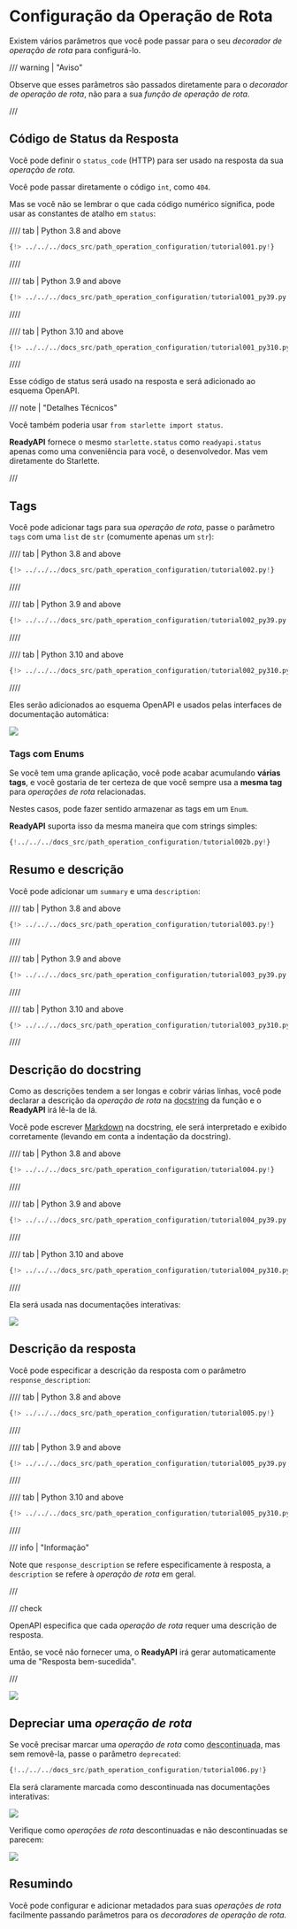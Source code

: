 # Configuração da Operação de Rota

Existem vários parâmetros que você pode passar para o seu *decorador de operação de rota* para configurá-lo.

/// warning | "Aviso"

Observe que esses parâmetros são passados diretamente para o *decorador de operação de rota*, não para a sua *função de operação de rota*.

///

## Código de Status da Resposta

Você pode definir o `status_code` (HTTP) para ser usado na resposta da sua *operação de rota*.

Você pode passar diretamente o código `int`, como `404`.

Mas se você não se lembrar o que cada código numérico significa, pode usar as constantes de atalho em `status`:

//// tab | Python 3.8 and above

```Python hl_lines="3  17"
{!> ../../../docs_src/path_operation_configuration/tutorial001.py!}
```

////

//// tab | Python 3.9 and above

```Python hl_lines="3  17"
{!> ../../../docs_src/path_operation_configuration/tutorial001_py39.py!}
```

////

//// tab | Python 3.10 and above

```Python hl_lines="1  15"
{!> ../../../docs_src/path_operation_configuration/tutorial001_py310.py!}
```

////

Esse código de status será usado na resposta e será adicionado ao esquema OpenAPI.

/// note | "Detalhes Técnicos"

Você também poderia usar `from starlette import status`.

**ReadyAPI** fornece o mesmo `starlette.status` como `readyapi.status` apenas como uma conveniência para você, o desenvolvedor. Mas vem diretamente do Starlette.

///

## Tags

Você pode adicionar tags para sua *operação de rota*, passe o parâmetro `tags` com uma `list` de `str` (comumente apenas um `str`):

//// tab | Python 3.8 and above

```Python hl_lines="17  22  27"
{!> ../../../docs_src/path_operation_configuration/tutorial002.py!}
```

////

//// tab | Python 3.9 and above

```Python hl_lines="17  22  27"
{!> ../../../docs_src/path_operation_configuration/tutorial002_py39.py!}
```

////

//// tab | Python 3.10 and above

```Python hl_lines="15  20  25"
{!> ../../../docs_src/path_operation_configuration/tutorial002_py310.py!}
```

////

Eles serão adicionados ao esquema OpenAPI e usados pelas interfaces de documentação automática:

<img src="/img/tutorial/path-operation-configuration/image01.png">

### Tags com Enums

Se você tem uma grande aplicação, você pode acabar acumulando **várias tags**, e você gostaria de ter certeza de que você sempre usa a **mesma tag** para *operações de rota* relacionadas.

Nestes casos, pode fazer sentido armazenar as tags em um `Enum`.

**ReadyAPI** suporta isso da mesma maneira que com strings simples:

```Python hl_lines="1  8-10  13  18"
{!../../../docs_src/path_operation_configuration/tutorial002b.py!}
```

## Resumo e descrição

Você pode adicionar um `summary` e uma `description`:

//// tab | Python 3.8 and above

```Python hl_lines="20-21"
{!> ../../../docs_src/path_operation_configuration/tutorial003.py!}
```

////

//// tab | Python 3.9 and above

```Python hl_lines="20-21"
{!> ../../../docs_src/path_operation_configuration/tutorial003_py39.py!}
```

////

//// tab | Python 3.10 and above

```Python hl_lines="18-19"
{!> ../../../docs_src/path_operation_configuration/tutorial003_py310.py!}
```

////

## Descrição do docstring

Como as descrições tendem a ser longas e cobrir várias linhas, você pode declarar a descrição da *operação de rota* na <abbr title="uma string de várias linhas como a primeira expressão dentro de uma função (não atribuída a nenhuma variável) usada para documentação">docstring</abbr> da função e o **ReadyAPI** irá lê-la de lá.

Você pode escrever <a href="https://en.wikipedia.org/wiki/Markdown" class="external-link" target="_blank">Markdown</a> na docstring, ele será interpretado e exibido corretamente (levando em conta a indentação da docstring).

//// tab | Python 3.8 and above

```Python hl_lines="19-27"
{!> ../../../docs_src/path_operation_configuration/tutorial004.py!}
```

////

//// tab | Python 3.9 and above

```Python hl_lines="19-27"
{!> ../../../docs_src/path_operation_configuration/tutorial004_py39.py!}
```

////

//// tab | Python 3.10 and above

```Python hl_lines="17-25"
{!> ../../../docs_src/path_operation_configuration/tutorial004_py310.py!}
```

////

Ela será usada nas documentações interativas:


<img src="/img/tutorial/path-operation-configuration/image02.png">

## Descrição da resposta

Você pode especificar a descrição da resposta com o parâmetro `response_description`:

//// tab | Python 3.8 and above

```Python hl_lines="21"
{!> ../../../docs_src/path_operation_configuration/tutorial005.py!}
```

////

//// tab | Python 3.9 and above

```Python hl_lines="21"
{!> ../../../docs_src/path_operation_configuration/tutorial005_py39.py!}
```

////

//// tab | Python 3.10 and above

```Python hl_lines="19"
{!> ../../../docs_src/path_operation_configuration/tutorial005_py310.py!}
```

////

/// info | "Informação"

Note que `response_description` se refere especificamente à resposta, a `description` se refere à *operação de rota* em geral.

///

/// check

OpenAPI especifica que cada *operação de rota* requer uma descrição de resposta.

Então, se você não fornecer uma, o **ReadyAPI** irá gerar automaticamente uma de "Resposta bem-sucedida".

///

<img src="/img/tutorial/path-operation-configuration/image03.png">

## Depreciar uma *operação de rota*

Se você precisar marcar uma *operação de rota* como <abbr title="obsoleta, recomendada não usá-la">descontinuada</abbr>, mas sem removê-la, passe o parâmetro `deprecated`:

```Python hl_lines="16"
{!../../../docs_src/path_operation_configuration/tutorial006.py!}
```

Ela será claramente marcada como descontinuada nas documentações interativas:

<img src="/img/tutorial/path-operation-configuration/image04.png">

Verifique como *operações de rota* descontinuadas e não descontinuadas se parecem:

<img src="/img/tutorial/path-operation-configuration/image05.png">

## Resumindo

Você pode configurar e adicionar metadados para suas *operações de rota* facilmente passando parâmetros para os *decoradores de operação de rota*.
